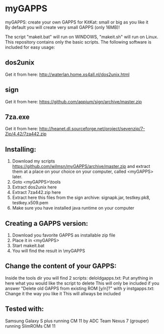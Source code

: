 myGAPPS
=======

myGAPPS: create your own GAPPS for KitKat: small or big as you like it  
By default you will create very small GAPPS (only 16MB)!

The script "makeit.bat" will run on WINDOWS, "makeit.sh" will run on Linux.
This repository contains only the basic scripts.
The following software is included for easy usage:

dos2unix
-------- 
Get it from here: http://waterlan.home.xs4all.nl/dos2unix.html

sign
----
Get it from here: https://github.com/appium/sign/archive/master.zip

7za.exe
-------
Get it from here: http://heanet.dl.sourceforge.net/project/sevenzip/7-Zip/4.42/7za442.zip

Installing:
-----------
1) Download my scripts https://github.com/wilmsn/myGAPPS/archive/master.zip and extract them at a place on your choice on your computer, called &lt;myGAPPS&gt; later.
2) Goto &lt;myGAPPS&gt;\tools
3) Extract dos2unix here
4) Extract 7za442.zip here
5) Extract here this files from the sign archive: signapk.jar, testkey.pk8, testkey.x509.pem
6) Make sure you have installed java runtime on your computer 

Creating a GAPPS version:
-------------------------
1) Download you favorite GAPPS as installable zip file
2) Place it in &lt;myGAPPS&gt;
3) Start makeit.bat
4) You will find the result in <myGAPPS>\myGAPPS

Change the content of your GAPPS:
---------------------------------
Inside the tools dir you will find 2 scripts:
deloldgapps.txt: Put anything in here what you would like the script to delete
This will only be included if you answer "Delete old GAPPS from existing ROM [y/n]?" with y
instgapps.txt: Change it the way you like it
This will allways be included

Tested with:
------------
Samsung Galaxy S plus running CM 11 by ADC Team
Nexus 7 (grouper) running SlimROMs CM 11



